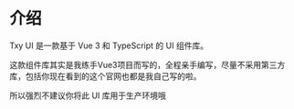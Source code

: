  # 介绍

Txy UI 是一款基于 Vue 3 和 TypeScript 的 UI 组件库。

这款组件库其实是我练手Vue3项目而写的，全程亲手编写，尽量不采用第三方库，包括你现在看到的这个官网也都是我自己写的啦。

所以强烈不建议你将此 UI 库用于生产环境哦